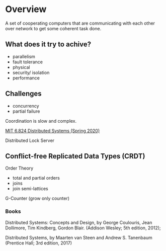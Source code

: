 # Overview

A set of cooperating computers that are communicating with each other over network to get some coherent task done.  

## What does it try to achive?
- parallelism
- fault tolerance
- physical
- security/ isolation
- performance

## Challenges
- concurrency
- partial failure

Coordination is slow and complex.  

[MIT 6.824 Distributed Systems (Spring 2020)](https://www.youtube.com/playlist?list=PLrw6a1wE39_tb2fErI4-WkMbsvGQk9_UB)  

Distributed Lock Server

## Conflict-free Replicated Data Types (CRDT)
Order Theory
- total and partial orders
- joins
- join semi-lattices

G-Counter (grow only counter)  

### Books

Distributed Systems: Concepts and Design, by George Coulouris, Jean Dollimore, Tim Kindberg, Gordon Blair. (Addison Wesley; 5th edition, 2012);

Distributed Systems, by Maarten van Steen and Andrew S. Tanenbaum (Prentice Hall; 3rd edition, 2017)
